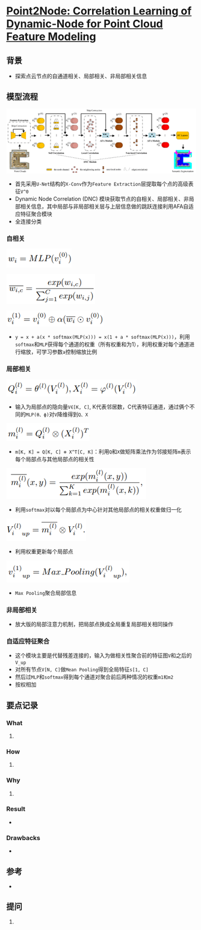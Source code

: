 # [Point2Node: Correlation Learning of Dynamic-Node for Point Cloud Feature Modeling](https://arxiv.org/abs/1912.10775)

## 背景
- 探索点云节点的自通道相关、局部相关、非局部相关信息
## 模型流程
![](p2n1.png)
- 首先采用`U-Net`结构的`X-Conv`作为`Feature Extraction`层提取每个点的高级表征`V^0`
- Dynamic Node Correlation (DNC) 模块获取节点的自相关、局部相关、非局部相关信息，其中局部与非局部相关层与上层信息做的跳跃连接利用AFA自适应特征聚合模块
- 全连接分类
### 自相关
![](f1.png)

![](f2.png)

![](f3.png)
- `y = x + a(x * softmax(MLP(x))) = x(1 + a * softmax(MLP(x)))`，利用`softmax`和`MLP`获得每个通道的权重（所有权重和为1），利用权重对每个通道进行缩放，可学习参数`a`控制缩放比例
### 局部相关
![](f4.png)
- 输入为局部点的隐向量`V∈[K, C]`, K代表邻居数，C代表特征通道，通过俩个不同的`MLP(θ、ϕ)`对`V`降维得到`Q、X`

![](f5.png)
- `m[K, K] = Q[K, C] ⊗ X^T[C, K]`：利用`Q`和`X`做矩阵乘法作为邻接矩阵`m`表示每个局部点与其他局部点的相关性

![](f6.png)
- 利用`softmax`对以每个局部点为中心针对其他局部点的相关权重做归一化

![](f7.png)
- 利用权重更新每个局部点

![](f8.png)
- `Max Pooling`聚合局部信息
### 非局部相关
- 放大版的局部注意力机制，把局部点换成全局重复局部相关相同操作
### 自适应特征聚合
- 这个模块主要是代替残差连接的，输入为做相关性聚合前的特征图`V`和之后的`V_up`
- 对所有节点`V[N, C]`做`Mean Pooling`得到全局特征`s[1, C]`
- 然后过`MLP`和`softmax`得到每个通道对聚合前后两种情况的权重`m1和m2`
- 按权相加
## 要点记录
### What
1. 
### How
1.
### Why
1.
### Result
- 
### Drawbacks
- 
## 参考
- 
## 提问
1. 
